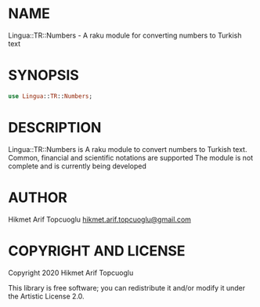 NAME
====

Lingua::TR::Numbers - A raku module for converting numbers to Turkish text

SYNOPSIS
========

```raku
use Lingua::TR::Numbers;
```

DESCRIPTION
===========

Lingua::TR::Numbers is A raku module to convert numbers to Turkish text. Common, financial and scientific notations are supported
The module is not complete and is currently being developed

AUTHOR
======

Hikmet Arif Topcuoglu <hikmet.arif.topcuoglu@gmail.com>

COPYRIGHT AND LICENSE
=====================

Copyright 2020 Hikmet Arif Topcuoglu

This library is free software; you can redistribute it and/or modify it under the Artistic License 2.0.

